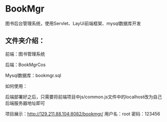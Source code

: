 # BookMgr
图书后台管理系统，使用Servlet、LayUi前端框架、mysql数据库开发



## 文件夹介绍：

前端：图书管理系统

后端：BookMgrCos

Mysql数据库：bookmgr.sql



如何使用：

后端部署好之后，只需要将前端项目中js/common.js文件中的localhost改为自己后端服务器地址即可



项目展示：http://129.211.88.104:8082/bookmgr/
用户名：root  密码：123456


